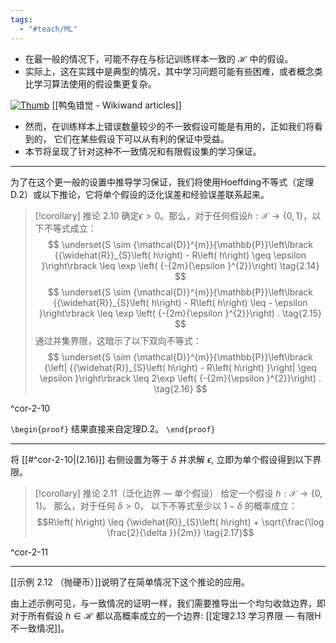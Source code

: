 ```yaml
---
tags:
  - "#teach/ML"
---
```

- 在最一般的情况下，可能不存在与标记训练样本一致的 $\mathcal{H}$ 中的假设。
- 实际上，这在实践中是典型的情况，其中学习问题可能有些困难，或者概念类比学习算法使用的假设集更复杂。

[![Thumb](https://upload.wikimedia.org/wikipedia/commons/thumb/a/ab/Kaninchen_und_Ente.png/640px-Kaninchen_und_Ente.png)](https://www.wikiwand.com/zh-cn/articles/%E9%B4%A8%E5%85%94%E9%8C%AF%E8%A6%BA#/media/File:Kaninchen_und_Ente.png)
[[鸭兔错觉 - Wikiwand articles]]

- 然而，在训练样本上错误数量较少的不一致假设可能是有用的，正如我们将看到的， 它们在某些假设下可以从有利的保证中受益。
- 本节将呈现了针对这种不一致情况和有限假设集的学习保证。

---
为了在这个更一般的设置中推导学习保证，我们将使用Hoeffding不等式（定理D.2）或以下推论，它将单个假设的泛化误差和经验误差联系起来。

> [!corollary] 推论 2.10 
> 确定$\epsilon > 0$。那么，对于任何假设$h : \mathcal{X} \rightarrow \{ 0,1\}$，以下不等式成立：
> $$
> \underset{S \sim {\mathcal{D}}^{m}}{\mathbb{P}}\left\lbrack {{\widehat{R}}_{S}\left( h\right) - R\left( h\right) \geq \epsilon }\right\rbrack \leq \exp \left( {-{2m}{\epsilon }^{2}}\right) \tag{2.14}
> $$
> $$
> \underset{S \sim {\mathcal{D}}^{m}}{\mathbb{P}}\left\lbrack {{\widehat{R}}_{S}\left( h\right) - R\left( h\right) \leq - \epsilon }\right\rbrack \leq \exp \left( {-{2m}{\epsilon }^{2}}\right) . \tag{2.15}
> $$
> 通过并集界限，这暗示了以下双向不等式：
> $$
> \underset{S \sim {\mathcal{D}}^{m}}{\mathbb{P}}\left\lbrack {\left| {{\widehat{R}}_{S}\left( h\right) - R\left( h\right) }\right| \geq \epsilon }\right\rbrack \leq 2\exp \left( {-{2m}{\epsilon }^{2}}\right) . \tag{2.16}
> $$

^cor-2-10

`\begin{proof}`
结果直接来自定理D.2。
`\end{proof}`

---

将 [[#^cor-2-10|(2.16)]] 右侧设置为等于 $\delta$ 并求解 $\epsilon$, 立即为单个假设得到以下界限。

> [!corollary] 推论 2.11（泛化边界 — 单个假设）
> 给定一个假设 $h: \mathcal{X} \rightarrow \{ 0,1\}$。 
> 那么，对于任何 $\delta > 0$， 以下不等式至少以 $1 - \delta$ 的概率成立：
> $$R\left( h\right) \leq {\widehat{R}}_{S}\left( h\right) + \sqrt{\frac{\log \frac{2}{\delta }}{2m}} \tag{2.17}$$

^cor-2-11

---

[[示例 2.12 （抛硬币）]]说明了在简单情况下这个推论的应用。

由上述示例可见，与一致情况的证明一样，我们需要推导出一个均匀收敛边界，即对于所有假设 $h \in \mathcal{H}$ 都以高概率成立的一个边界:
[[定理2.13 学习界限 — 有限H 不一致情况]]。
